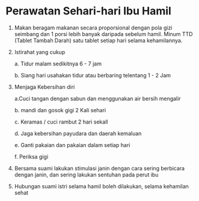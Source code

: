 # Perawatan Sehari-hari Ibu Hamil

1. Makan beragam makanan secara proporsional dengan pola gizi seimbang dan 1 porsi lebih banyak daripada sebelum hamil. Minum TTD (Tablet Tambah Darah) satu tablet setiap hari selama kehamilannya.

2. Istirahat yang cukup

    a. Tidur malam sedikitnya 6 - 7 jam

    b. Siang hari usahakan tidur atau berbaring telentang 1 - 2 Jam

3. Menjaga Kebersihan diri

    a.Cuci tangan dengan sabun dan menggunakan air bersih mengalir
    
    b. mandi dan gosok gigi 2 Kali sehari

    c. Keramas / cuci rambut 2 hari sekall

    d. Jaga kebersihan payudara dan daerah kemaluan

    e. Ganti pakaian dan pakaian dalam setiap hari
    
    f. Periksa gigi

4. Bersama suami lakukan stimulasi janin dengan cara sering berbicara dengan janin, dan sering lakukan sentuhan pada perut ibu

5. Hubungan suami istri selama hamil boleh dilakukan, selama kehamilan sehat